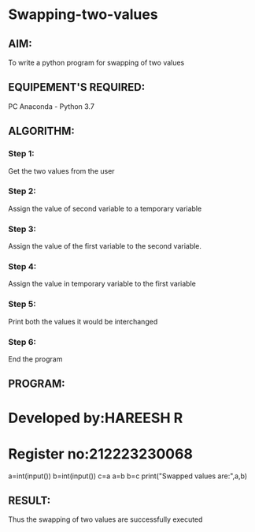 # Swapping-two-values
## AIM:
To write a python program for swapping of two values
## EQUIPEMENT'S REQUIRED: 
PC
Anaconda - Python 3.7
## ALGORITHM: 
### Step 1:
Get the two values from the user
### Step 2: 
Assign the value of second variable to a temporary variable 
### Step 3: 
Assign the value of the first variable to the second variable.
### Step 4:  
Assign the value in temporary variable to the first variable
### Step 5: 
Print both the values it would be interchanged
### Step 6: 
End the program
## PROGRAM:
# Developed by:HAREESH R
# Register no:212223230068
a=int(input())
b=int(input())
c=a
a=b
b=c
print("Swapped values are:",a,b)
## RESULT:
Thus the swapping of two values are successfully executed



